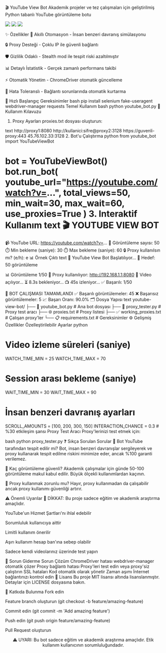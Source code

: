 🎬 YouTube View Bot
Akademik projeler ve tez çalışmaları için geliştirilmiş Python tabanlı YouTube görüntüleme botu

![](https://img.shields.io/badge/Python-3.8%252B-blue)
![](https://img.shields.io/badge/Selenium-Automation-green)
![](https://img.shields.io/badge/License-MIT-yellow)

✨ Özellikler
🤖 Akıllı Otomasyon - İnsan benzeri davranış simülasyonu

🔒 Proxy Desteği - Çoklu IP ile güvenli bağlantı

🛡️ Gizlilik Odaklı - Stealth mod ile tespit riski azaltılmıştır

📊 Detaylı İstatistik - Gerçek zamanlı performans takibi

⚡ Otomatik Yönetim - ChromeDriver otomatik güncelleme

🔄 Hata Toleranslı - Bağlantı sorunlarında otomatik kurtarma

🚀 Hızlı Başlangıç
Gereksinimler
bash
pip install selenium fake-useragent webdriver-manager requests
Temel Kullanım
bash
python youtube_bot.py
📖 Kullanım Kılavuzu
1. Proxy Ayarları
proxies.txt dosyası oluşturun:

text
http://proxy1:8080
http://kullanici:sifre@proxy2:3128
https://guvenli-proxy:443
45.76.102.33:3128
2. Bot'u Çalıştırma
python
from youtube_bot import YouTubeViewBot

bot = YouTubeViewBot()
bot.run_bot(
    youtube_url="https://youtube.com/watch?v=...",
    total_views=50,
    min_wait=30,
    max_wait=60,
    use_proxies=True
)
3. Interaktif Kullanım
text
🎬 YOUTUBE VIEW BOT
========================================
📹 YouTube URL: https://youtube.com/watch?v=...
🎯 Görüntüleme sayısı: 50
⏱️ Min bekleme (saniye): 30
⏱️ Max bekleme (saniye): 60
🔒 Proxy kullanılsın mı? (e/h): e
📊 Örnek Çıktı
text
🚀 YouTube View Bot Başlatılıyor...
🎯 Hedef: 50 görüntüleme

📊 Görüntüleme 1/50
🔌 Proxy kullanılıyor: http://192.168.1.1:8080
🎥 Video açılıyor...
⏳ 8.3s bekleniyor...
📺 45s izleniyor...
✅ Başarılı: 1/50

🎉 BOT ÇALIŞMASI TAMAMLANDI
✅ Başarılı görüntülemeler: 45
❌ Başarısız görüntülemeler: 5
📈 Başarı Oranı: 90.0%
🗂️ Dosya Yapısı
text
youtube-view-bot/
├── 📄 youtube_bot.py          # Ana bot dosyası
├── 🔧 proxy_tester.py         # Proxy test aracı
├── 🌐 proxies.txt            # Proxy listesi
├── ✅ working_proxies.txt    # Çalışan proxy'ler
└── 📋 requirements.txt       # Gereksinimler
⚙️ Gelişmiş Özellikler
Özelleştirilebilir Ayarlar
python
# Video izleme süreleri (saniye)
WATCH_TIME_MIN = 25
WATCH_TIME_MAX = 70

# Session arası bekleme (saniye)
WAIT_TIME_MIN = 30
WAIT_TIME_MAX = 90

# İnsan benzeri davranış ayarları
SCROLL_AMOUNTS = [100, 200, 300, 150]
INTERACTION_CHANCE = 0.3  # %30 etkileşim şansı
Proxy Test Aracı
Proxy'lerinizi test etmek için:

bash
python proxy_tester.py
❓ Sıkça Sorulan Sorular
🤔 Bot YouTube tarafından tespit edilir mi?
Bot, insan benzeri davranışlar sergileyerek ve proxy kullanarak tespit edilme riskini minimize eder, ancak %100 garanti verilemez.

🎯 Kaç görüntüleme güvenli?
Akademik çalışmalar için günde 50-100 görüntüleme makul kabul edilir. Büyük ölçekli kullanımlardan kaçının.

🔧 Proxy kullanmak zorunlu mu?
Hayır, proxy kullanmadan da çalışabilir ancak proxy kullanımı güvenliği artırır.

⚠️ Önemli Uyarılar
📢 DİKKAT: Bu proje sadece eğitim ve akademik araştırma amaçlıdır.

YouTube'un Hizmet Şartları'nı ihlal edebilir

Sorumluluk kullanıcıya aittir

Limitli kullanım önerilir

Aşırı kullanım hesap ban'ına sebep olabilir

Sadece kendi videolarınız üzerinde test yapın

🐛 Sorun Giderme
Sorun	Çözüm
ChromeDriver hatası	webdriver-manager otomatik çözer
Proxy bağlantı hatası	Proxy'leri test edin veya proxy'siz çalıştırın
SSL hataları	Kod otomatik olarak yönetir
Zaman aşımı	İnternet bağlantınızı kontrol edin
📄 Lisans
Bu proje MIT lisansı altında lisanslanmıştır. Detaylar için LICENSE dosyasına bakın.

🤝 Katkıda Bulunma
Fork edin

Feature branch oluşturun (git checkout -b feature/amazing-feature)

Commit edin (git commit -m 'Add amazing feature')

Push edin (git push origin feature/amazing-feature)

Pull Request oluşturun

<div align="center">
⚠️ UYARI: Bu bot sadece eğitim ve akademik araştırma amaçlıdır. Etik kullanım kullanıcının sorumluluğundadır.

</div>
